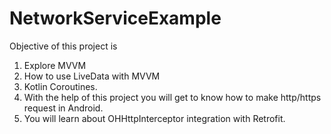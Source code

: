 # NetworkServiceExample
Objective of this project is
  1. Explore MVVM 
  2. How to use LiveData with MVVM
  3. Kotlin Coroutines.
  4. With the help of this project you will get to know how to make http/https request in Android.
  5. You will learn about OHHttpInterceptor integration with Retrofit.
